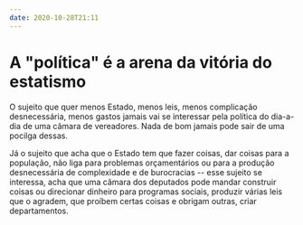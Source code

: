 ```yaml
---
date: 2020-10-28T21:11
---
```


# A "política" é a arena da vitória do estatismo

O sujeito que quer menos Estado, menos leis, menos complicação desnecessária, menos gastos jamais vai se interessar pela política do dia-a-dia de uma câmara de vereadores. Nada de bom jamais pode sair de uma pocilga dessas.

Já o sujeito que acha que o Estado tem que fazer coisas, dar coisas para a população, não liga para problemas orçamentários ou para a produção desnecessária de complexidade e de burocracias -- esse sujeito se interessa, acha que uma câmara dos deputados pode mandar construir coisas ou direcionar dinheiro para programas sociais, produzir várias leis que o agradem, que proíbem certas coisas e obrigam outras, criar departamentos.
